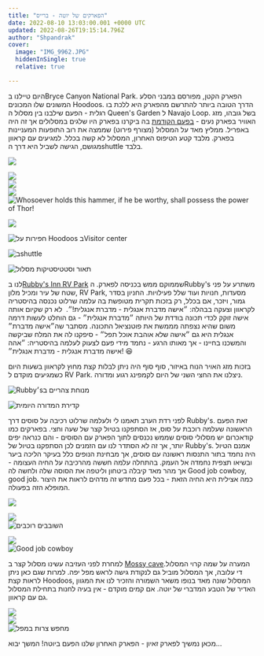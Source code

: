 ```yaml
---
title: "הפארקים של יוטה - ברייס"
date: 2022-08-10 13:03:00.001 +0000 UTC
updated: 2022-08-26T19:15:14.796Z
author: "Shpandrak"
cover:
  image: "IMG_9962.JPG"
  hiddenInSingle: true
  relative: true

---
```


היום טיילנו בBryce Canyon National Park. הפארק הקטן, מפורסם במבני הסלע המשונים שלו המכונים Hoodoos. הדרך הטובה ביותר להתרשם מהפארק היא ללכת בו רגלית - הפעם שילבנו בין מסלול ה Queen's Garden ל Navajo Loop. בשל גובהו, מזג האוויר בפארק נעים - [בפעם הקודמת](http://shpandrak.blogspot.com/2012/04/blog-post_05.html) בה ביקרנו בפארק היו שלגים במסלולים אך זה היה באפריל. ממליץ מאד על המסלול (מצורף פירוט) שממצה את רוב התופעות המעניינות בפארק. מלבד קטע הטיפוס האחרון, המסלול לא קשה בכלל. למגיעים עם קראוון מגושם, הגישה לשביל היא דרך הshuttle בלבד.

![](IMG_9926-HEIC.jpg "")

![](IMG_9940-HEIC.jpg "")  
![](IMG_9962.JPG "")  
![](IMG_0003-HEIC.jpg "")  
![](IMG_0013-HEIC.jpg "Whosoever holds this hammer, if he be worthy, shall possess the power of Thor!")

![](IMG_0027-HEIC.jpg "")

![](IMG_0044-HEIC.jpg "חפירות על Hoodoos בVisitor center")

![](IMG_0031-HEIC.jpg "בshuttle")

![](qgsts.png "תאור וסטטיסטיקות מסלול")

לנו ב[Rubby's Inn RV Park](https://www.rubysinn.com/) שממוקם ממש בכניסה לפארק. הRubby's משתרע על פני שטח של עיר ומכיל מלון, RV Park, מסעדות, חנויות ועוד שלל פעילויות. החניון בסדר גמור, ויזכר, אם בכלל, רק בזכות תקרית מטופשת בה עלמה שרלוט נכנסה בהיסטריה לקראוון וצעקה בבהלה: ״אישה מדברת אנגלית - מדברת אנגלית!״.  לא רק שקיום אותה אישה זוקק לכדי תכונה בודדת של היותה ״מדברת אנגלית״ - גם הוחלט לעשות דרמה משום שהיא נצפתה מממשת את פוטנציאל התכונה. מסתבר שה״אישה מדברת״ אנגלית היא גם ״אישה שלא אוהבת אוכל תפל״ - סיפקנו לה את המלח שביקשה והמשכנו בחיינו - אך מאותו הרגע - נחמד מידי פעם לצעוק לעלמה בהיסטריה: ״אהה אישה מדברת אנגלית - מדברת אנגלית״! 😆

בזכות מזג האויר הנוח באיזור, סוף סוף היה ניתן לבלות קצת מחוץ לקראוון בשעות היום כשמגיעים מוקדם ל RV Park. ניצלנו את החצי השני של היום לקמפינג רגוע ומדורה.

![](IMG_0049-HEIC.jpg "Rubby׳sמנוחת צהריים ב")

![](IMG_0125-HEIC.jpg "קדירת המדורה היומית")

לפני רדת הערב תאמנו לי ולעלמה שרלוט רכיבה על סוסים דרך Rubby's. זאת הפעם הראשונה שעלמה רוכבת על סוס, אז הסתפקנו בטיול קצר של שעה וחצי. בפארקים כמו קודאכרום יש מסלולי סוסים שממש נכנסים לתוך הפארק עם הסוסים - והם כנראה יפים יותר, אך זה לא הסתדר לנו עם הזמנים לכן הסתפקנו בטיול של Rubby's. אמנם הטיול היה נחמד בתור התנסות ראשונה עם סוסים, אך מבחינת הנופים כלל בעיקר הליכה ביער ובשיאו תצפית נחמדה אל העמק. בהתחלה עלמה חששה מהרכיבה על החיה העצומה - אך מהר מאד קיבלה ביטחון וליטפה את הסוסה שלה ולחשה לה Good job cowboy, good job. כמה אצילית היא החיה הזאת - בכל פעם מחדש זה מדהים לראות את היצור המופלא הזה בפעולה.

![](IMG_0064-HEIC.jpg "")

![](IMG_0097-HEIC.jpg "")  
![](IMG_0100-HEIC.jpg "השובבים רוכבים")

![](IMG_0112-HEIC.jpg "")  
![](IMG_0118-HEIC.jpg "Good job cowboy")

למחרת לפני העזיבה עשינו מסלול קצר ב [Mossy cave](https://www.alltrails.com/trail/us/utah/mossy-cave-turret-arch-and-little-windows-trail?u=m).המערה על שמה קרוי המסלול די עלובה, אך המסלול מוביל גם לנקודת גישה לראש מפל יפה. למרות שגם כאן ניתן לראות קצת Hoodoos, המסלול שונה מאד בנופו משאר השמורה והזכיר לנו את המגוון האדיר של הטבע המדברי של יוטה. אם קמים מוקדם - אין בעיה לחנות בתחילת המסלול גם עם קראוון.

![](IMG_0964-HEIC.jpg "")  
![](IMG_0139-HEIC.jpg "")  
![](IMG_0985-HEIC.jpg "מחפש צרות במפל")

מכאן נמשיך לפארק זאיון - הפארק האחרון שלנו הפעם ביוטה! המשך יבוא...

